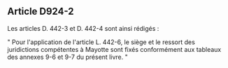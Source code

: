Article D924-2
----
Les articles D. 442-3 et D. 442-4 sont ainsi rédigés :

" Pour l'application de l'article L. 442-6, le siège et le ressort des
juridictions compétentes à Mayotte sont fixés conformément aux tableaux des
annexes 9-6 et 9-7 du présent livre. "
